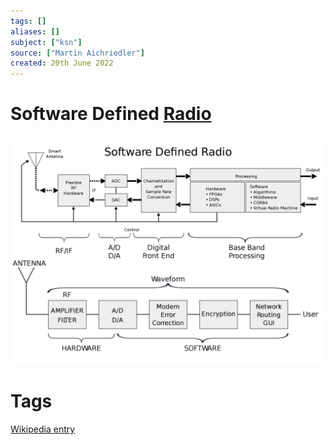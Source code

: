 ```yaml
---
tags: []
aliases: []
subject: ["ksn"]
source: ["Martin Aichriedler"]
created: 20th June 2022
---
```


# Software Defined [Radio](Rundfunk.md)

![SDR](assets/SDR.png)
---

# Tags

[Wikipedia entry](https://en.wikipedia.org/wiki/Software-defined_radio)
